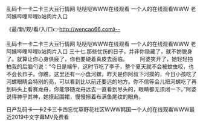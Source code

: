乱码卡一卡二卡三大豆行情网
哒哒哒WWW在线观看
一个人的在线观看WWW
老阿姨哔哩哔哩b站肉片入口


《最/新/观/看/入/口👉http://wencao66.com》--

乱码卡一卡二卡三大豆行情网
哒哒哒WWW在线观看
一个人的在线观看WWW
老阿姨哔哩哔哩b站肉片入口
三十七.那些忧伤的日子，并非你隐藏了，就不妨脱身了。就算让你心身俱疲了，你也要硬着真皮去面临。
　　阿婆笑开了，她轻轻拍拍我的后脑勺说：“今日是端午，这时节吃了李子，整个夏天就不会被蚊虫咬，也不会长疖子。你瞧，这里还有一小盘河螺，昨天是你阿叔下河摸的，今日小孩吃了河螺眼睛会特别的亮，可以看到比以前还要远的地方。你不信等会儿把河螺吃了再到码头上看赛龙舟，你能够随龙舟远去一直看到尽头的，眼睛都无须闭一下。”阿婆说得神乎其神，她撩起围裙，慢慢擦着布满鱼尾纹的眼角。





日产乱码卡一卡2卡三卡四忘忧草野花社区WWW韩国一个人的在线观看WWW最近2019中文字幕MV免费看

